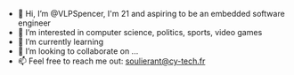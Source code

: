 - 👋 Hi, I’m @VLPSpencer, I'm 21 and aspiring to be an embedded software engineer
- 👀 I’m interested in computer science, politics, sports, video games
- 🌱 I’m currently learning
- 💞️ I’m looking to collaborate on ...
- 📫 Feel free to reach me out: soulierant@cy-tech.fr

